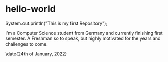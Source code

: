 # hello-world
System.out.println("This is my first Repository");

I'm a Computer Science student from Germany and currently finishing first semester.
A Freshman so to speak, but highly motivated for the years and challenges to come.

\date{24th of January, 2022}
